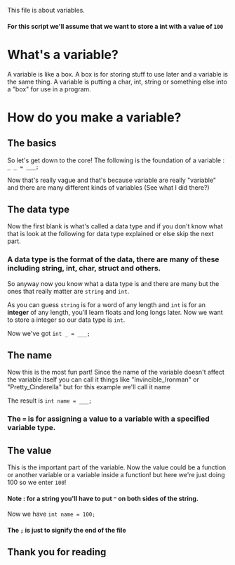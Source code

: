 This file is about variables.
#### For this script we'll assume that we want to store a int with a value of `100`
# What's a variable?
A variable is like a box.
A box is for storing stuff to use later and a variable is the same thing. A variable is putting a char, int, string or something else into a 
"box" for use in a program.
# How do you make a variable?
## The basics
So let's get down to the core! The following is the foundation of a variable : ` _ _ = ___;`

Now that's really vague and that's because variable are really "variable" and there are many different kinds of variables (See what I did there?)
## The data type
Now the first blank is what's called a data type and if you don't know what that is look at the following for data type explained or else skip the next part.
### A data type is the format of the data, there are many of these including string, int, char, struct and others.
So anyway now you know what a data type is and there are many but the ones that really matter are `string` and `int`.

As you can guess `string` is for a word of any length and `int` is for an **integer** of any length, you'll learn floats and long longs later.
Now we want to store a integer so our data type is `int`.

Now we've got `int _ = ___;`
## The name
Now this is the most fun part!
Since the name of the variable doesn't affect the variable itself you can call it things like "Invincible_Ironman" or "Pretty_Cinderella"
but for this example we'll call it name

The result is `int name = ___;`
### The `=` is for assigning a value to a variable with a specified variable type.
## The value
This is the important part of the variable.
Now the value could be a function or another variable or a variable inside a function!
but here we're just doing 100 so we enter `100`!
#### Note : for a string you'll have to put `"` on both sides of the string.
Now we have `int name = 100;`
#### The `;` is just to signify the end of the file
## Thank you for reading
